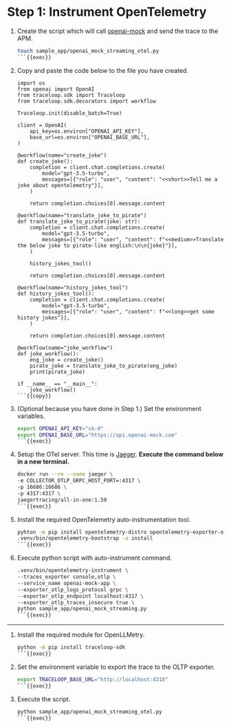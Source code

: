 # Step 1: Instrument OpenTelemetry

1. Create the script which will call [openai-mock](https://api.openai-mock.com/#introduction) and send the trace to the APM.

    ```bash
    touch sample_app/openai_mock_streaming_otel.py
    ```{{exec}}

1. Copy and paste the code below to the file you have created.

    ```
    import os
    from openai import OpenAI
    from traceloop.sdk import Traceloop
    from traceloop.sdk.decorators import workflow

    Traceloop.init(disable_batch=True)

    client = OpenAI(
        api_key=os.environ["OPENAI_API_KEY"],
        base_url=os.environ["OPENAI_BASE_URL"],
    )

    @workflow(name="create_joke")
    def create_joke():
        completion = client.chat.completions.create(
            model="gpt-3.5-turbo",
            messages=[{"role": "user", "content": "<<short>>Tell me a joke about opentelemetry"}],
        )

        return completion.choices[0].message.content

    @workflow(name="translate_joke_to_pirate")
    def translate_joke_to_pirate(joke: str):
        completion = client.chat.completions.create(
            model="gpt-3.5-turbo",
            messages=[{"role": "user", "content": f"<<medium>>Translate the below joke to pirate-like english:\n\n{joke}"}],
        )

        history_jokes_tool()

        return completion.choices[0].message.content

    @workflow(name="history_jokes_tool")
    def history_jokes_tool():
        completion = client.chat.completions.create(
            model="gpt-3.5-turbo",
            messages=[{"role": "user", "content": f"<<long>>get some history jokes"}],
        )

        return completion.choices[0].message.content

    @workflow(name="joke_workflow")
    def joke_workflow():
        eng_joke = create_joke()
        pirate_joke = translate_joke_to_pirate(eng_joke)
        print(pirate_joke)
        
    if __name__ == "__main__":
        joke_workflow()
    ```{{copy}}

1. (Optional because you have done in Step 1.) Set the environment variables.

    ```bash
    export OPENAI_API_KEY="sk-0"
    export OPENAI_BASE_URL="https://api.openai-mock.com"
    ```{{exec}}

1. Setup the OTel server. This time is [Jaeger](https://www.jaegertracing.io/). **Execute the command below in a new terminal.**

    ```bash
    docker run --rm --name jaeger \
    -e COLLECTOR_OTLP_GRPC_HOST_PORT=:4317 \
    -p 16686:16686 \
    -p 4317:4317 \
    jaegertracing/all-in-one:1.59
    ```{{exec}}

1. Install the required OpenTelemetry auto-instrumentation tool.

    ```bash
    pyhton -m pip install opentelemetry-distro opentelemetry-exporter-otlp
    .venv/bin/opentelemetry-bootstrap -a install
    ```{{exec}}

1. Execute python script with auto-instrument command.

    ```bash
    .venv/bin/opentelemetry-instrument \
    --traces_exporter console,otlp \
    --service_name openai-mock-app \
    --exporter_otlp_logs_protocol grpc \
    --exporter_otlp_endpoint localhost:4317 \
    --exporter_otlp_traces_insecure true \
    python sample_app/openai_mock_streaming.py
    ```{{exec}}

---

1. Install the required module for OpenLLMetry.

    ```bash
    python -m pip install traceloop-sdk
    ```{{exec}}

1. Set the environment variable to export the trace to the OLTP exporter.

    ```bash
    export TRACELOOP_BASE_URL="http://localhost:4318"
    ```{{exec}}

1. Execute the script.

    ```bash
    python sample_app/openai_mock_streaming_otel.py
    ```{{exec}}

